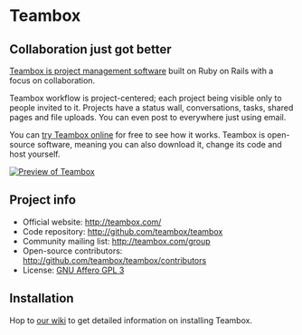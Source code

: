 # Teambox
## Collaboration just got better

[Teambox is project management software][teambox] built on Ruby on Rails with a focus on collaboration.

Teambox workflow is project-centered; each project being visible only to people invited to it.
Projects have a status wall, conversations, tasks, shared pages and file uploads. You can even post
to everywhere just using email.

You can [try Teambox online][teambox] for free to see how it works. Teambox is open-source software, meaning you
can also download it, change its code and host yourself.

[![Preview of Teambox][preview]][tour]

Project info
------------

- Official website: <http://teambox.com/>
- Code repository: <http://github.com/teambox/teambox>
- Community mailing list: <http://teambox.com/group>
- Open-source contributors: <http://github.com/teambox/teambox/contributors>
- License: [GNU Affero GPL 3][license]

Installation
------------

Hop to [our wiki](http://wiki.github.com/teambox/teambox/ "Teambox wiki") to get detailed information on
installing Teambox.

[teambox]: http://teambox.com
[tour]: http://teambox.com/tour
[preview]: http://img.skitch.com/20100630-8thtcf16qg52w4jjy2my37tpp4.jpg
[license]: http://www.gnu.org/licenses/agpl-3.0.html
